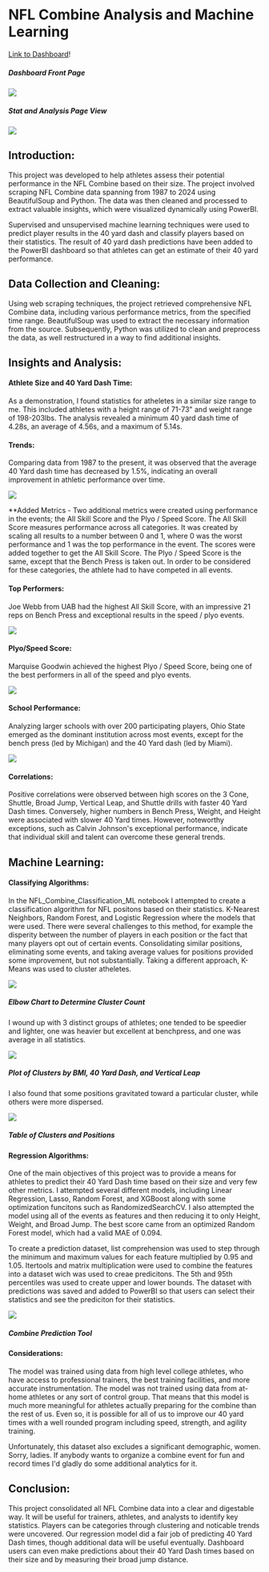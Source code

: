 # NFL Combine Analysis and Machine Learning
[Link to Dashboard](https://scary62.pythonanywhere.com/001Combine.html)!

##### Dashboard Front Page
![](images/Github_Readme/Dashboard_Front.png)

##### Stat and Analysis Page View
![](images/Github_Readme/Dashboard_Page.png)

## Introduction:
This project was developed to help athletes assess their potential performance in the NFL Combine based on their size. The project involved scraping NFL Combine data spanning from 1987 to 2024 using BeautifulSoup and Python. The data was  then cleaned and processed to extract valuable insights, which were visualized dynamically using PowerBI.

Supervised and unsupervised machine learning techniques were used to predict player results in the 40 yard dash and classify players based on their statistics. The result of 40 yard dash predictions have been added to the PowerBI dashboard so that athletes can get an estimate of their 40 yard performance.

## Data Collection and Cleaning:
Using web scraping techniques, the project retrieved comprehensive NFL Combine data, including various performance metrics, from the specified time range. BeautifulSoup was used to extract the necessary information from the source. Subsequently, Python was utilized to clean and preprocess the data, as well restructured in a way to find additional insights.

## Insights and Analysis:

#### Athlete Size and 40 Yard Dash Time:
As a demonstration, I found statistics for atheletes in a similar size range to me. This included athletes with a height range of 71-73" and weight range of 198-203lbs. The analysis revealed a minimum 40 yard dash time of 4.28s, an average of 4.56s, and a maximum of 5.14s.

#### Trends:
Comparing data from 1987 to the present, it was observed that the average 40 Yard dash time has decreased by 1.5%, indicating an overall improvement in athletic performance over time.

![](images/Github_Readme/40_Yard_trend.png)

**Added Metrics - Two additional metrics were created using performance in the events; the All Skill Score and the Plyo / Speed Score. The All Skill Score measures performance across all categories. It was created by scaling all results to a number between 0 and 1, where 0 was the worst performance and 1 was the top performance in the event. The scores were added together to get the All Skill Score. The Plyo / Speed Score is the same, except that the Bench Press is taken out. In order to be considered for these categories, the athlete had to have competed in all events.

#### Top Performers:
Joe Webb from UAB had the highest All Skill Score, with an impressive 21 reps on Bench Press and exceptional results in the speed / plyo events.

![](images/Github_Readme/all_skill.png)

#### Plyo/Speed Score:
Marquise Goodwin achieved the highest Plyo / Speed Score, being one of the best performers in all of the speed and plyo events.

![](images/Github_Readme/all_speed.png)


#### School Performance:
Analyzing larger schools with over 200 participating players, Ohio State emerged as the dominant institution across most events, except for the bench press (led by Michigan) and the 40 Yard dash (led by Miami).

![](images/Github_Readme/college_scores.png)

#### Correlations:
Positive correlations were observed between high scores on the 3 Cone, Shuttle, Broad Jump, Vertical Leap, and Shuttle drills with faster 40 Yard Dash times. Conversely, higher numbers in Bench Press, Weight, and Height were associated with slower 40 Yard times. However, noteworthy exceptions, such as Calvin Johnson's exceptional performance, indicate that individual skill and talent can overcome these general trends.

## Machine Learning:

#### Classifying Algorithms:
In the NFL_Combine_Classification_ML notebook I attempted to create a classification algorithm for NFL positons based on their statistics. K-Nearest Neighbors, Random Forest, and Logistic Regression where the models that were used. There were several challenges to this method, for example the disperity between the number of players in each position or the fact that many players opt out of certain events. Consolidating similar positions, eliminating some events, and taking average values for positions provided some improvement, but not substantially. Taking a different approach, K-Means was used to cluster atheletes. 

![](images/Github_Readme/elbow_chart.png)
##### Elbow Chart to Determine Cluster Count

I wound up with 3 distinct groups of athletes; one tended to be speedier and lighter, one was heavier but excellent at benchpress, and one was average in all statistics.

![](images/Github_Readme/3d_scatter.png)
##### Plot of Clusters by BMI, 40 Yard Dash, and Vertical Leap

 I also found that some positions gravitated toward a particular cluster, while others were more dispersed. 

![](images/Github_Readme/cluster_positions.png)
##### Table of Clusters and Positions

#### Regression Algorithms:
One of the main objectives of this project was to provide a means for athletes to predict their 40 Yard Dash time based on their size and very few other metrics. I attempted several different models, including Linear Regression, Lasso, Random Forest, and XGBoost along with some optimization funcitons such as RandomizedSearchCV. I also attempted the model using all of the events as features and then reducing it to only Height, Weight, and Broad Jump. The best score came from an optimized Random Forest model, which had a valid MAE of 0.094.

To create a prediction dataset, list comprehension was used to step through the minimum and maximum values for each feature multiplied by 0.95 and 1.05. Itertools and matrix multiplication were used to combine the features into a dataset wich was used to creae predicitons. The 5th and 95th percentiles was used to create upper and lower bounds. The dataset with predictions was saved and added to PowerBI so that users can select their statistics and see the prediciton for their statistics. 

![](images/Github_Readme/combine_prediction.png)
##### Combine Prediction Tool


#### Considerations:
The model was trained using data from high level college athletes, who have access to professional trainers, the best training facilities, and more accurate instrumentation. The model was not trained using data from at-home athletes or any sort of control group.  That means that this model is much more meaningful for athletes actually preparing for the combine than the rest of us. Even so, it is possible for all of us to improve our 40 yard times with a well rounded program including speed, strength, and agility training.

Unfortunately, this dataset also excludes a significant demographic, women. Sorry, ladies. If anybody wants to organize a combine event for fun and record times I'd gladly do some additional analytics for it.

## Conclusion:
This project consolidated all NFL Combine data into a clear and digestable way. It will be useful for trainers, athletes, and analysts to identify key statistics. Players can be categories through clustering and noticable trends were uncovered. Our regression model did a fair job of predicting 40 Yard Dash times, though additional data will be useful eventually. Dashboard users can even make predictions about their 40 Yard Dash times based on their size and by measuring their broad jump distance. 